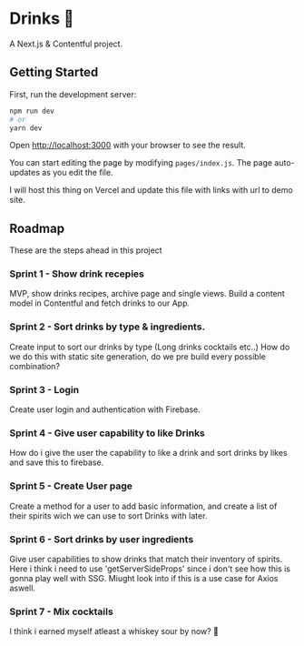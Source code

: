 # Drinks 🍹

A Next.js & Contentful project.

## Getting Started

First, run the development server:

```bash
npm run dev
# or
yarn dev
```

Open [http://localhost:3000](http://localhost:3000) with your browser to see the result.

You can start editing the page by modifying `pages/index.js`. The page auto-updates as you edit the file.

I will host this thing on Vercel and update this file with links with url to demo site.


## Roadmap

These are the steps ahead in this project

### Sprint 1 - Show drink recepies

MVP, show drinks recipes, archive page and single views.
Build a content model in Contentful and fetch drinks to our App.

### Sprint 2 - Sort drinks by type & ingredients.

Create input to sort our drinks by type (Long drinks cocktails etc..)
How do we do this with static site generation, do we pre build every possible combination? 

### Sprint 3 - Login

Create user login and authentication with Firebase.

### Sprint 4 - Give user capability to like Drinks

How do i give the user the capability to like a drink and sort drinks by likes and save this to firebase.

### Sprint 5 - Create User page

 Create a method for a user to add basic information, and create a list of their spirits wich we can use to sort Drinks with later.

### Sprint 6 - Sort drinks by user ingredients

Give user capabilities to show drinks that match their inventory of spirits.
Here i think i need to use 'getServerSideProps' since i don't see how this is gonna play well with SSG.
Miught look into if this is a use case for Axios aswell.

### Sprint 7 - Mix cocktails

I think i earned myself atleast a whiskey sour by now? 🥃
